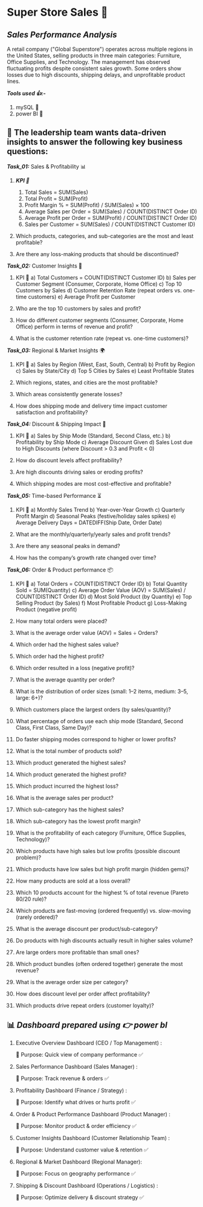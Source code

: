 # Super Store Sales  🚀

## ***Sales Performance  Analysis***

A retail company ("Global Superstore") operates across multiple regions in the United States, selling products in three main categories: Furniture, Office Supplies, and Technology. The management has observed fluctuating profits despite consistent sales growth. Some orders show losses due to high discounts, shipping delays, and unprofitable product lines.

***Tools used 👍:-***

1. mySQL 🎯
2. power BI 🎯

## 📝 The leadership team wants data-driven insights to answer the following key business questions:
   
***Task_01:***  Sales & Profitability 📊

1. ***KPI 👥***
   
   1. Total Sales = SUM(Sales)
   2. Total Profit = SUM(Profit)
   3. Profit Margin % = SUM(Profit) / SUM(Sales) × 100
   4. Average Sales per Order = SUM(Sales) / COUNT(DISTINCT Order ID)
   5. Average Profit per Order = SUM(Profit) / COUNT(DISTINCT Order ID)
   6. Sales per Customer = SUM(Sales) / COUNT(DISTINCT Customer ID) 

3. Which products, categories, and sub-categories are the most and least profitable?
4. Are there any loss-making products that should be discontinued?

***Task_02:***  Customer Insights 📝

1. KPI 👥
   a) Total Customers = COUNT(DISTINCT Customer ID)
   b) Sales per Customer Segment (Consumer, Corporate, Home Office)
   c) Top 10 Customers by Sales
   d) Customer Retention Rate (repeat orders vs. one-time customers)
   e) Average Profit per Customer
  
2. Who are the top 10 customers by sales and profit?
3. How do different customer segments (Consumer, Corporate, Home Office) perform in terms of revenue and profit?
4. What is the customer retention rate (repeat vs. one-time customers)?

***Task_03:***   Regional & Market Insights 🌍

1. KPI 👥
   a) Sales by Region (West, East, South, Central)
   b) Profit by Region
   c) Sales by State/City
   d) Top 5 Cities by Sales
   e) Least Profitable States
   
2. Which regions, states, and cities are the most profitable?
3. Which areas consistently generate losses?
4. How does shipping mode and delivery time impact customer satisfaction and profitability?

***Task_04:***  Discount & Shipping Impact 🚚

1. KPI 👥
   a) Sales by Ship Mode (Standard, Second Class, etc.)
   b) Profitability by Ship Mode
   c) Average Discount Given
   d) Sales Lost due to High Discounts (where Discount > 0.3 and Profit < 0)

1. How do discount levels affect profitability?
2. Are high discounts driving sales or eroding profits?
3. Which shipping modes are most cost-effective and profitable?

***Task_05:***  Time-based Performance ⏳

1. KPI 👥
   a) Monthly Sales Trend
   b) Year-over-Year Growth
   c) Quarterly Profit Margin
   d) Seasonal Peaks (festive/holiday sales spikes)
   e) Average Delivery Days = DATEDIFF(Ship Date, Order Date)

2. What are the monthly/quarterly/yearly sales and profit trends?
3. Are there any seasonal peaks in demand?
4. How has the company’s growth rate changed over time?

***Task_06:***  Order & Product performance 📦

1. KPI 👥
   a) Total Orders = COUNT(DISTINCT Order ID)
   b) Total Quantity Sold = SUM(Quantity)
   c) Average Order Value (AOV) = SUM(Sales) / COUNT(DISTINCT Order ID)
   d) Most Sold Product (by Quantity)
   e) Top Selling Product (by Sales)
   f) Most Profitable Product
   g) Loss-Making Product (negative profit)

2. How many total orders were placed?
3. What is the average order value (AOV) = Sales ÷ Orders?
4. Which order had the highest sales value?
5. Which order had the highest profit?
6. Which order resulted in a loss (negative profit)?
7. What is the average quantity per order?
8. What is the distribution of order sizes (small: 1–2 items, medium: 3–5, large: 6+)?
9. Which customers place the largest orders (by sales/quantity)?
10. What percentage of orders use each ship mode (Standard, Second Class, First Class, Same Day)?
11. Do faster shipping modes correspond to higher or lower profits?
12. What is the total number of products sold?
13. Which product generated the highest sales?
14. Which product generated the highest profit?
15. Which product incurred the highest loss?
16. What is the average sales per product?
17. Which sub-category has the highest sales?
18. Which sub-category has the lowest profit margin?
19. What is the profitability of each category (Furniture, Office Supplies, Technology)?
20. Which products have high sales but low profits (possible discount problem)?
21. Which products have low sales but high profit margin (hidden gems)?
22. How many products are sold at a loss overall?
23. Which 10 products account for the highest % of total revenue (Pareto 80/20 rule)?
24. Which products are fast-moving (ordered frequently) vs. slow-moving (rarely ordered)?
25. What is the average discount per product/sub-category?
26. Do products with high discounts actually result in higher sales volume?
27. Are large orders more profitable than small ones?
28. Which product bundles (often ordered together) generate the most revenue?
29. What is the average order size per category?
30. How does discount level per order affect profitability?
31. Which products drive repeat orders (customer loyalty)?


## 📊 ***Dashboard prepared using 👉 power bI***

1. Executive Overview Dashboard (CEO / Top Management) :
   
   🔹 Purpose: Quick view of company performance ✅
   
2. Sales Performance Dashboard (Sales Manager) :
   
   🔹 Purpose: Track revenue & orders ✅
   
3. Profitability Dashboard (Finance / Strategy) :
   
   🔹 Purpose: Identify what drives or hurts profit ✅
   
4. Order & Product Performance Dashboard (Product Manager) :
   
   🔹 Purpose: Monitor product & order efficiency ✅
   
5. Customer Insights Dashboard (Customer Relationship Team) :
    
   🔹 Purpose: Understand customer value & retention ✅
  
6. Regional & Market Dashboard (Regional Manager):
    
   🔹 Purpose: Focus on geography performance ✅
   
7. Shipping & Discount Dashboard (Operations / Logistics) : 
    
   🔹 Purpose: Optimize delivery & discount strategy ✅




